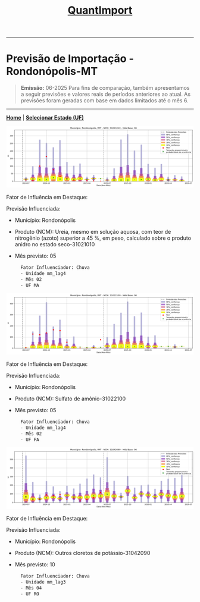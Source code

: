 <header>
    <h1><a href="https://quantimportbrazil.github.io/Sobre/">QuantImport</a></h1>
</header>

---

# Previsão de Importação - Rondonópolis-MT

> **Emissão:** 06-2025
> Para fins de comparação, também apresentamos a seguir previsões e valores reais de períodos anteriores ao atual.
> As previsões foram geradas com base em dados limitados até o mês 6.

---

**[Home](https://quantimportbrazil.github.io/Sobre/)** | **[Selecionar Estado (UF)](https://quantimportbrazil.github.io/Unidades_Federativas/)**


![Gráfico de Previsão](31021010.png)

Fator de Influência em Destaque:

Previsão Influenciada:
- Município: Rondonópolis
- Produto (NCM): Ureia, mesmo em solução aquosa, com teor de nitrogênio (azoto) superior a 45 %, em peso, calculado sobre o produto anidro no estado seco-31021010 
- Mês previsto: 05

        Fator Influenciador: Chuva
        - Unidade mm_lag4
        - Mês 02
        - UF MA







![Gráfico de Previsão](31022100.png)

Fator de Influência em Destaque:

Previsão Influenciada:
- Município: Rondonópolis
- Produto (NCM): Sulfato de amônio-31022100 
- Mês previsto: 05

        Fator Influenciador: Chuva
        - Unidade mm_lag4
        - Mês 02
        - UF PA







![Gráfico de Previsão](31042090.png)

Fator de Influência em Destaque:

Previsão Influenciada:
- Município: Rondonópolis
- Produto (NCM): Outros cloretos de potássio-31042090 
- Mês previsto: 10

        Fator Influenciador: Chuva
        - Unidade mm_lag3
        - Mês 04
        - UF RO





